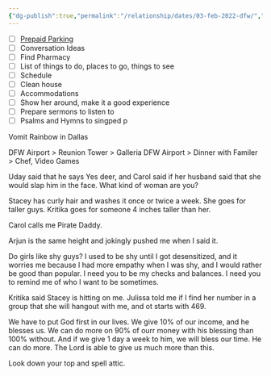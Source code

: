 ```yaml
---
{"dg-publish":true,"permalink":"/relationship/dates/03-feb-2022-dfw/","created":"Jan 26, 2022, 6:12 PM","updated":""}
---
```



- [ ] [Prepaid Parking](https://onlineparking.dfwairport.com/en/)
- [ ] Conversation Ideas
- [ ] Find Pharmacy
- [ ] List of things to do, places to go, things to see
- [ ] Schedule
- [ ] Clean house
- [ ] Accommodations
- [ ] Show her around, make it a good experience
- [ ] Prepare sermons to listen to
- [ ] Psalms and Hymns to singped p

Vomit Rainbow in Dallas

DFW Airport > Reunion Tower > Galleria
DFW Airport  > Dinner with Familer > Chef, Video Games

Uday said that he says Yes deer, and Carol said if her husband said that she would slap him in the face. What kind of woman are you?

Stacey has curly hair and washes it once or twice a week. She goes for taller guys. Kritika goes for someone 4 inches taller than her.

Carol calls me Pirate Daddy.

Arjun is the same height and jokingly pushed me when I said it.

Do girls like shy guys? I used to be shy until I got desensitized, and it worries me because I had more empathy when I was shy, and I would rather be good than popular. I need you to be my checks and balances. I need you to remind me of who I want to be sometimes.

Kritika said Stacey is hitting on me.
Julissa told me if I find her number in a group that she will hangout with me, and ot starts with 469.

We have to put God first in our lives. We give 10% of our income, and he blesses us. We can do more on 90% of ourr money with his blessing than 100% without. And if we give 1 day a week to him, we will bless our time. He can do more. The Lord is able to give us much more than this.

Look down your top and spell attic.
